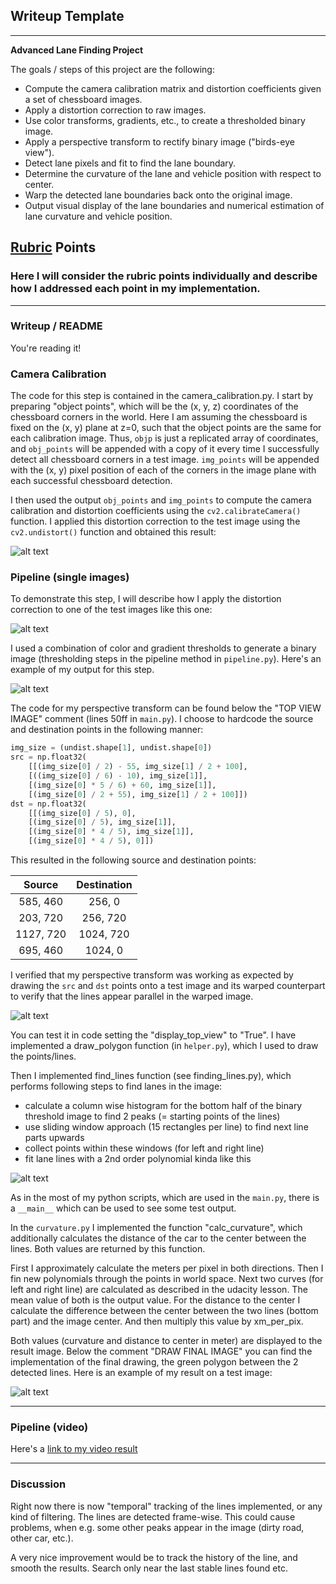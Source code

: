 ## Writeup Template

---

**Advanced Lane Finding Project**

The goals / steps of this project are the following:

* Compute the camera calibration matrix and distortion coefficients given a set of chessboard images.
* Apply a distortion correction to raw images.
* Use color transforms, gradients, etc., to create a thresholded binary image.
* Apply a perspective transform to rectify binary image ("birds-eye view").
* Detect lane pixels and fit to find the lane boundary.
* Determine the curvature of the lane and vehicle position with respect to center.
* Warp the detected lane boundaries back onto the original image.
* Output visual display of the lane boundaries and numerical estimation of lane curvature and vehicle position.

[//]: # (Image References)

[image1]: ./examples/camCalibExample.png "Undistorted Chessboard"
[image2]: ./examples/undistImg.png "Undistorted Image"
[image3]: ./examples/binaryImg.png "Binary Image"
[image4]: ./examples/topView.png "Top View Image"
[image5]: ./examples/findingLines.png "Finding Lines"
[image6]: ./examples/backPlot.png "Green Area Between Lines"

## [Rubric](https://review.udacity.com/#!/rubrics/571/view) Points

### Here I will consider the rubric points individually and describe how I addressed each point in my implementation.  

---

### Writeup / README

You're reading it!

### Camera Calibration

The code for this step is contained in the camera_calibration.py. I start by preparing "object points", which will be the (x, y, z) coordinates of the chessboard corners in the world. Here I am assuming the chessboard is fixed on the (x, y) plane at z=0, such that the object points are the same for each calibration image.  Thus, `objp` is just a replicated array of coordinates, and `obj_points` will be appended with a copy of it every time I successfully detect all chessboard corners in a test image.  `img_points` will be appended with the (x, y) pixel position of each of the corners in the image plane with each successful chessboard detection.  

I then used the output `obj_points` and `img_points` to compute the camera calibration and distortion coefficients using the `cv2.calibrateCamera()` function.  I applied this distortion correction to the test image using the `cv2.undistort()` function and obtained this result: 

![alt text][image1]

### Pipeline (single images)

To demonstrate this step, I will describe how I apply the distortion correction to one of the test images like this one:

![alt text][image2]

I used a combination of color and gradient thresholds to generate a binary image (thresholding steps in the pipeline method in `pipeline.py`).  Here's an example of my output for this step.

![alt text][image3]

The code for my perspective transform can be found below the "TOP VIEW IMAGE" comment (lines 50ff in `main.py`). I choose to hardcode the source and destination points in the following manner:

```python
img_size = (undist.shape[1], undist.shape[0])
src = np.float32(
    [[(img_size[0] / 2) - 55, img_size[1] / 2 + 100],
    [((img_size[0] / 6) - 10), img_size[1]],
    [(img_size[0] * 5 / 6) + 60, img_size[1]],
    [(img_size[0] / 2 + 55), img_size[1] / 2 + 100]])
dst = np.float32(
    [[(img_size[0] / 5), 0],
    [(img_size[0] / 5), img_size[1]],
    [(img_size[0] * 4 / 5), img_size[1]],
    [(img_size[0] * 4 / 5), 0]])
```

This resulted in the following source and destination points:

| Source        | Destination   | 
|:-------------:|:-------------:| 
| 585, 460      | 256, 0        | 
| 203, 720      | 256, 720      |
| 1127, 720     | 1024, 720      |
| 695, 460      | 1024, 0        |

I verified that my perspective transform was working as expected by drawing the `src` and `dst` points onto a test image and its warped counterpart to verify that the lines appear parallel in the warped image.

![alt text][image4]

You can test it in code setting the "display_top_view" to "True". I have implemented a draw_polygon function (in `helper.py`), which I used to draw the points/lines.

Then I implemented find_lines function (see finding_lines.py), which performs following steps to find lanes in the image:
* calculate a column wise histogram for the bottom half of the binary threshold image to find 2 peaks (= starting points of the lines)
* use sliding window approach (15 rectangles per line) to find next line parts upwards 
* collect points within these windows (for left and right line)
* fit lane lines with a 2nd order polynomial kinda like this

![alt text][image5]

As in the most of my python scripts, which are used in the `main.py`, there is a `__main__` which can be used to see some test output.

In the `curvature.py` I implemented the function "calc_curvature", which additionally calculates the distance of the car to the center between the lines. Both values are returned by this function. 

First I approximately calculate the meters per pixel in both directions. Then I fin new polynomials through the points in world space. Next two curves (for left and right line) are calculated as described in the udacity lesson. The mean value of both is the output value.
For the distance to the center I calculate the difference between the center between the two lines (bottom part) and the image center. And then multiply this value by xm_per_pix.

Both values (curvature and distance to center in meter) are displayed to the result image. Below the comment "DRAW FINAL IMAGE" you can find the implementation of the final drawing, the green polygon between the 2 detected lines. Here is an example of my result on a test image:

![alt text][image6]

---

### Pipeline (video)

Here's a [link to my video result](./output/result_video.mp4)

---

### Discussion

Right now there is now "temporal" tracking of the lines implemented, or any kind of filtering. The lines are detected frame-wise. This could cause problems, when e.g. some other peaks appear in the image (dirty road, other car, etc.). 

A very nice improvement would be to track the history of the line, and smooth the results. Search only near the last stable lines found etc.

